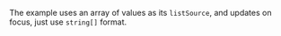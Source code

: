 The example uses an array of values as its `listSource`, and updates on focus, just use `string[]` format.
